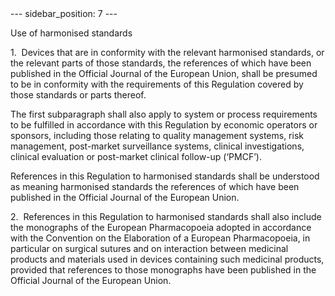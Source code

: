 
<meta data-rh="true" name="docsearch:language" content="en">
<meta data-rh="true" name="docsearch:version" content="current">
<meta data-rh="true" name="docsearch:docusaurus_tag" content="docs-default-current">
        ---
sidebar_position: 7
---
           <p class="stitle-article-norm">Use of harmonised standards</p>
   <p class="norm">1.&nbsp;&nbsp;Devices that are in conformity with the
 relevant harmonised standards, or the relevant parts of those 
standards, the references of which have been published in the <span class="italics">Official Journal of the European Union</span>, shall be presumed to be in conformity with the requirements of this Regulation covered by those standards or parts thereof.</p>
   <p class="norm">The first subparagraph&nbsp;shall also apply to 
system or process requirements to be fulfilled in accordance with this 
Regulation by economic operators or sponsors, including those relating 
to quality management systems, risk management, post-market surveillance
 systems, clinical investigations, clinical evaluation or post-market 
clinical follow-up&nbsp;(‘PMCF’).</p>
   <p class="norm">References in this Regulation to harmonised standards
 shall be understood as meaning harmonised standards the references of 
which have been published in the <span class="italics">Official Journal of the European Union</span>.</p>
   <p class="norm">2.&nbsp;&nbsp;References in this Regulation to 
harmonised standards shall also include the monographs of the European 
Pharmacopoeia adopted in accordance with the Convention on the 
Elaboration of a European Pharmacopoeia, in particular on surgical 
sutures and on interaction between medicinal products and materials used
 in devices containing such medicinal products, provided that references
 to those monographs have been published in the <span class="italics">Official Journal of the European Union</span>.</p>
